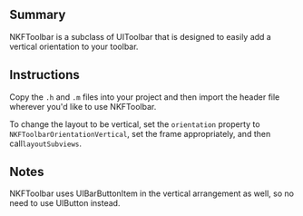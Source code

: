 Summary
-------
NKFToolbar is a subclass of UIToolbar that is designed to easily add a vertical orientation to your toolbar.

Instructions
-------
Copy the `.h` and `.m` files into your project and then import the header file wherever you'd like to use NKFToolbar.

To change the layout to be vertical, set the `orientation` property to `NKFToolbarOrientationVertical`, set the frame appropriately, and then call`layoutSubviews`.

Notes
-------
NKFToolbar uses UIBarButtonItem in the vertical arrangement as well, so no need to use UIButton instead.

